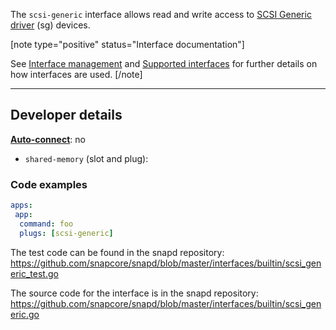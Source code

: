 The `scsi-generic` interface allows read and write access to [SCSI Generic driver](https://www.kernel.org/doc/html/latest/scsi/scsi-generic.html) (sg)  devices.
 
 

[note type="positive" status="Interface documentation"]

See [Interface management](/t/interface-management/6154) and [Supported interfaces](/t/supported-interfaces/7744) for further details on how interfaces are used.
[/note]

---

<h2 id='heading--dev-details'>Developer details </h2>

**[Auto-connect](/t/interface-management/6154#heading--auto-connections)**: no</br>



 * `shared-memory` (slot and plug):   


### Code examples

```yaml
apps:
 app:
  command: foo
  plugs: [scsi-generic]
```

The test code can be found in the snapd repository: https://github.com/snapcore/snapd/blob/master/interfaces/builtin/scsi_generic_test.go

The source code for the interface is in the snapd repository: https://github.com/snapcore/snapd/blob/master/interfaces/builtin/scsi_generic.go
